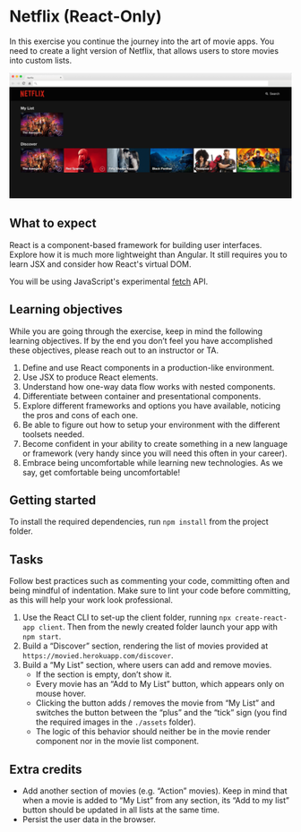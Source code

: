 # Netflix (React-Only)

In this exercise you continue the journey into the art of movie apps. You need to create a light version of Netflix, that allows users to store movies into custom lists.

![](readme-images/screenshot.png)

## What to expect

React is a component-based framework for building user interfaces. Explore how it is much more lightweight than Angular. It still requires you to learn JSX and consider how React's virtual DOM.

You will be using JavaScript's experimental [fetch](https://developer.mozilla.org/en-US/docs/Web/API/Fetch_API) API.

## Learning objectives

While you are going through the exercise, keep in mind the following learning objectives. If by the end you don’t feel you have accomplished these objectives, please reach out to an instructor or TA.

1. Define and use React components in a production-like environment.
2. Use JSX to produce React elements.
3. Understand how one-way data flow works with nested components.
4. Differentiate between container and presentational components.
5. Explore different frameworks and options you have available, noticing the pros and cons of each one.
6. Be able to figure out how to setup your environment with the different toolsets needed.
7. Become confident in your ability to create something in a new language or framework (very handy since you will need this often in your career).
8. Embrace being uncomfortable while learning new technologies. As we say, get comfortable being uncomfortable!

## Getting started

To install the required dependencies, run `npm install` from the project folder.

## Tasks

Follow best practices such as commenting your code, committing often and being mindful of indentation. Make sure to lint your code before committing, as this will help your work look professional.

1. Use the React CLI to set-up the client folder, running `npx create-react-app client`. Then from the newly created folder launch your app with `npm start`.
2. Build a “Discover” section, rendering the list of movies provided at `https://movied.herokuapp.com/discover`.
3. Build a “My List” section, where users can add and remove movies.
    - If the section is empty, don’t show it.
    - Every movie has an “Add to My List” button, which appears only on mouse hover.
    - Clicking the button adds / removes the movie from “My List” and switches the button between the “plus” and the “tick” sign (you find the required images in the `./assets` folder).
    - The logic of this behavior should neither be in the movie render component nor in the movie list component.

## Extra credits

- Add another section of movies (e.g. “Action” movies). Keep in mind that when a movie is added to “My List” from any section, its “Add to my list” button should be updated in all lists at the same time.
- Persist the user data in the browser.
